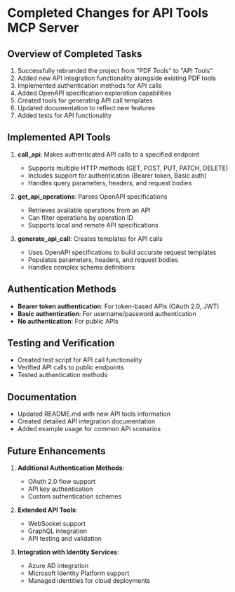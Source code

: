 # Completed Changes for API Tools MCP Server

## Overview of Completed Tasks

1. Successfully rebranded the project from "PDF Tools" to "API Tools"
2. Added new API integration functionality alongside existing PDF tools
3. Implemented authentication methods for API calls
4. Added OpenAPI specification exploration capabilities
5. Created tools for generating API call templates
6. Updated documentation to reflect new features
7. Added tests for API functionality

## Implemented API Tools

1. **call_api**: Makes authenticated API calls to a specified endpoint
   - Supports multiple HTTP methods (GET, POST, PUT, PATCH, DELETE)
   - Includes support for authentication (Bearer token, Basic auth)
   - Handles query parameters, headers, and request bodies

2. **get_api_operations**: Parses OpenAPI specifications
   - Retrieves available operations from an API
   - Can filter operations by operation ID
   - Supports local and remote API specifications

3. **generate_api_call**: Creates templates for API calls
   - Uses OpenAPI specifications to build accurate request templates
   - Populates parameters, headers, and request bodies
   - Handles complex schema definitions

## Authentication Methods

- **Bearer token authentication**: For token-based APIs (OAuth 2.0, JWT)
- **Basic authentication**: For username/password authentication
- **No authentication**: For public APIs

## Testing and Verification

- Created test script for API call functionality
- Verified API calls to public endpoints
- Tested authentication methods

## Documentation

- Updated README.md with new API tools information
- Created detailed API integration documentation
- Added example usage for common API scenarios

## Future Enhancements

1. **Additional Authentication Methods**:
   - OAuth 2.0 flow support
   - API key authentication
   - Custom authentication schemes

2. **Extended API Tools**:
   - WebSocket support
   - GraphQL integration
   - API testing and validation

3. **Integration with Identity Services**:
   - Azure AD integration
   - Microsoft Identity Platform support
   - Managed identities for cloud deployments
